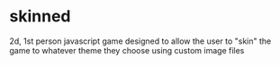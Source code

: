 # skinned
2d, 1st person javascript game designed to allow the user to "skin" the game to whatever theme they choose using custom image files
